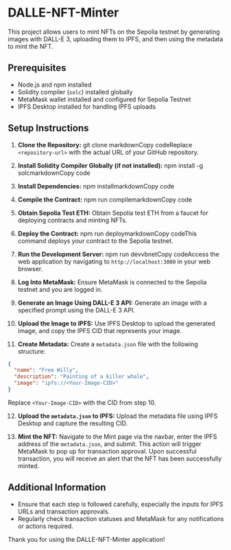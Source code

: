 # DALLE-NFT-Minter

This project allows users to mint NFTs on the Sepolia testnet by generating images with DALL-E 3, uploading them to IPFS, and then using the metadata to mint the NFT.

## Prerequisites

- Node.js and npm installed
- Solidity compiler (`solc`) installed globally
- MetaMask wallet installed and configured for Sepolia Testnet
- IPFS Desktop installed for handling IPFS uploads

## Setup Instructions

1. **Clone the Repository:**
git clone <repository-url>markdownCopy codeReplace `<repository-url>` with the actual URL of your GitHub repository.

2. **Install Solidity Compiler Globally (if not installed):**
npm install -g solcmarkdownCopy code
3. **Install Dependencies:**
npm installmarkdownCopy code
4. **Compile the Contract:**
npm run compilemarkdownCopy code
5. **Obtain Sepolia Test ETH:**
Obtain Sepolia test ETH from a faucet for deploying contracts and minting NFTs.

6. **Deploy the Contract:**
npm run deploymarkdownCopy codeThis command deploys your contract to the Sepolia testnet.

7. **Run the Development Server:**
npm run devvbnetCopy codeAccess the web application by navigating to `http://localhost:3000` in your web browser.

8. **Log Into MetaMask:**
Ensure MetaMask is connected to the Sepolia testnet and you are logged in.

9. **Generate an Image Using DALL-E 3 API:**
Generate an image with a specified prompt using the DALL-E 3 API.

10. **Upload the Image to IPFS:**
 Use IPFS Desktop to upload the generated image, and copy the IPFS CID that represents your image.

11. **Create Metadata:**
 Create a `metadata.json` file with the following structure:
 ```json
 {
   "name": "Free Willy",
   "description": "Painting of a killer whale",
   "image": "ipfs://<Your-Image-CID>"
 }
 ```
 Replace `<Your-Image-CID>` with the CID from step 10.

12. **Upload the `metadata.json` to IPFS:**
 Upload the metadata file using IPFS Desktop and capture the resulting CID.

13. **Mint the NFT:**
 Navigate to the Mint page via the navbar, enter the IPFS address of the `metadata.json`, and submit. This action will trigger MetaMask to pop up for transaction approval. Upon successful transaction, you will receive an alert that the NFT has been successfully minted.

## Additional Information

- Ensure that each step is followed carefully, especially the inputs for IPFS URLs and transaction approvals.
- Regularly check transaction statuses and MetaMask for any notifications or actions required.

Thank you for using the DALLE-NFT-Minter application!